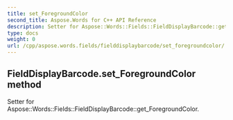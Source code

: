 ```yaml
---
title: set_ForegroundColor
second_title: Aspose.Words for C++ API Reference
description: Setter for Aspose::Words::Fields::FieldDisplayBarcode::get_ForegroundColor. 
type: docs
weight: 0
url: /cpp/aspose.words.fields/fielddisplaybarcode/set_foregroundcolor/
---
```

## FieldDisplayBarcode.set_ForegroundColor method


Setter for Aspose::Words::Fields::FieldDisplayBarcode::get_ForegroundColor. 

